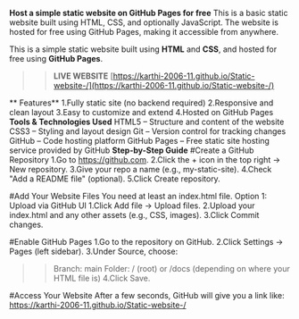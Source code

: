 **Host a simple static website on GitHub Pages for free**
This is a basic static website built using HTML, CSS, and optionally JavaScript.
The website is hosted for free using GitHub Pages, making it accessible from anywhere.

This is a simple static website built using **HTML** and **CSS**, and hosted for free using **GitHub Pages**.
>>**LIVE WEBSITE**
  [https://karthi-2006-11.github.io/Static-website-/](https://karthi-2006-11.github.io/Static-website-/)


** Features**
1.Fully static site (no backend required)
2.Responsive and clean layout
3.Easy to customize and extend
4.Hosted on GitHub Pages
**Tools & Technologies Used**
HTML5 – Structure and content of the website
CSS3 – Styling and layout design
Git – Version control for tracking changes
GitHub – Code hosting platform
GitHub Pages – Free static site hosting service provided by GitHub
**Step-by-Step Guide**
#Create a GitHub Repository
1.Go to https://github.com.
2.Click the + icon in the top right → New repository.
3.Give your repo a name (e.g., my-static-site).
4.Check "Add a README file" (optional).
5.Click Create repository.

#Add Your Website Files
You need at least an index.html file.
Option 1: Upload via GitHub UI
1.Click Add file → Upload files.
2.Upload your index.html and any other assets (e.g., CSS, images).
3.Click Commit changes.

#Enable GitHub Pages
1.Go to the repository on GitHub.
2.Click Settings → Pages (left sidebar).
3.Under Source, choose:
>>Branch: main
>>Folder: / (root) or /docs (depending on where your HTML file is)
4.Click Save.

#Access Your Website
After a few seconds, GitHub will give you a link like:
https://karthi-2006-11.github.io/Static-website-/


